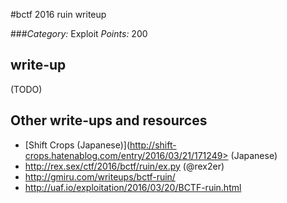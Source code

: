 #bctf 2016 ruin writeup

###*Category:* Exploit *Points:* 200 


## write-up

(TODO)

## Other write-ups and resources
* [Shift Crops (Japanese)](http://shift-crops.hatenablog.com/entry/2016/03/21/171249> (Japanese)
* <http://rex.sex/ctf/2016/bctf/ruin/ex.py> (@rex2er)
* <http://gmiru.com/writeups/bctf-ruin/>
* <http://uaf.io/exploitation/2016/03/20/BCTF-ruin.html>
